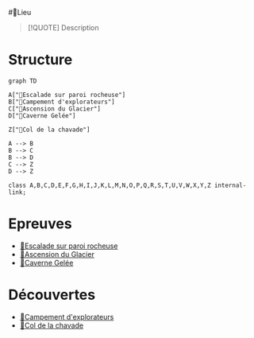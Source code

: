 #📍Lieu

> [!QUOTE] Description
> 

# Structure
```mermaid
graph TD

A["🎲Escalade sur paroi rocheuse"]
B["🔎Campement d'explorateurs"]
C["🎲Ascension du Glacier"]
D["🎲Caverne Gelée"]

Z["🔎Col de la chavade"]

A --> B
B --> C
B --> D
C --> Z
D --> Z

class A,B,C,D,E,F,G,H,I,J,K,L,M,N,O,P,Q,R,S,T,U,V,W,X,Y,Z internal-link;
```

# Epreuves
- [🎲Escalade sur paroi rocheuse](../épreuves/🎲Escalade%20sur%20paroi%20rocheuse.md)
- [🎲Ascension du Glacier](../épreuves/🎲Ascension%20du%20Glacier.md)
- [🎲Caverne Gelée](../épreuves/🎲Caverne%20Gelée.md)
# Découvertes
- [🔎Campement d'explorateurs](../découverte/🔎Campement%20d'explorateurs.md)
- [🔎Col de la chavade](../découverte/🔎Col%20de%20la%20chavade.md)